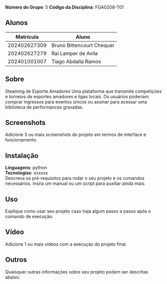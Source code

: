

**Número do Grupo**: 5
**Código da Disciplina**: FGA0208-T01<br>

## Alunos
|Matrícula | Aluno |
| -- | -- |
| 202402627309  | Bruno Bittencourt Chequer |
| 202402627279 |  Raí Lamper de Avila |
| 202401001007 |  Tiago Abdalla Ramos |

## Sobre 
Steaming de Esporte Amadores
Uma plataforma que transmite competições e torneios de esportes amadores e ligas locais. Os usuários poderiam comprar ingressos para eventos únicos ou assinar para acessar uma biblioteca de performances gravadas.

## Screenshots
Adicione 3 ou mais screenshots do projeto em termos de interface e funcionamento.

## Instalação 
**Linguagens**: python<br>
**Tecnologias**: xxxxxx<br>
Descreva os pré-requisitos para rodar o seu projeto e os comandos necessários.
Insira um manual ou um script para auxiliar ainda mais.

## Uso 
Explique como usar seu projeto caso haja algum passo a passo após o comando de execução.

## Vídeo
Adicione 1 ou mais vídeos com a execução do projeto final.

## Outros 
Quaisquer outras informações sobre seu projeto podem ser descritas abaixo.
